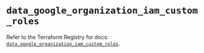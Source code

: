 # `data_google_organization_iam_custom_roles`

Refer to the Terraform Registry for docs: [`data_google_organization_iam_custom_roles`](https://registry.terraform.io/providers/hashicorp/google/6.32.0/docs/data-sources/organization_iam_custom_roles).
